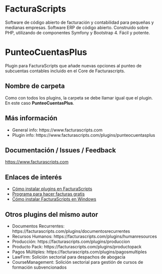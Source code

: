 # FacturaScripts
Software de código abierto de facturación y contabilidad para pequeñas y medianas empresas.
Software ERP de código abierto. Construido sobre PHP, utilizando de componentes Symfony y Bootstrap 4.
Fácil y potente.

# PunteoCuentasPlus
Plugin para FacturaScripts que añade nuevas opciones al punteo de subcuentas contables
incluido en el Core de Facturascripts.

## Nombre de carpeta
Como con todos los plugins, la carpeta se debe llamar igual que el plugin. En este caso **PunteoCuentasPlus**.


## Más información
<ul>
    <li>General info: https://www.facturascripts.com</li>
    <li>Plugin info:  https://www.facturascripts.com/plugins/punteocuentasplus</li>
</ul>


## Documentación / Issues / Feedback
https://www.facturascripts.com

## Enlaces de interés
- [Cómo instalar plugins en FacturaScripts](https://facturascripts.com/publicaciones/como-instalar-un-plugin-en-facturascripts)
- [Programa para hacer facturas gratis](https://facturascripts.com/programa-para-hacer-facturas)
- [Cómo instalar FacturaScripts en Windows](https://facturascripts.com/instalar-windows)

## Otros plugins del mismo autor
<ul>
    <li>Documentos Recurrentes: https://facturascripts.com/plugins/documentosrecurrentes</li>
    <li>Recursos Humanos: https://facturascripts.com/plugins/humanresources</li>
    <li>Producción: https://facturascripts.com/plugins/produccion</li>
    <li>Producto Pack: https://facturascripts.com/plugins/productopack</li>
    <li>Pagos Múltiples: https://facturascripts.com/plugins/pagosmultiples</li>
    <li>LawFirm: Solición sectorial para despachos de abogacía</li>
    <li>CourseManagement: Solición sectorial para gestión de cursos de formación subvencionados</li>
</ul>
